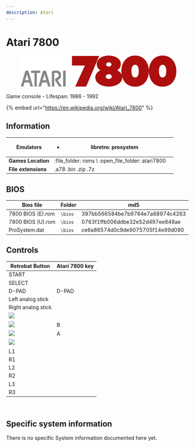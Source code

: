 ```yaml
---
description: Atari
---
```


# Atari 7800

<figure><img src="https://raw.githubusercontent.com/fabricecaruso/es-theme-carbon/52ff37c9e265587d006945a2ba695b5a962b3a3d/art/logos/atari7800.svg" alt=""><figcaption></figcaption></figure>

Game console - Lifespan: 1986 - 1992

{% embed url="https://en.wikipedia.org/wiki/Atari_7800" %}

## Information

| **Emulators**       | <ul><li>libretro: prosystem</li></ul>                |   |
| ------------------- | ---------------------------------------------------- | - |
| **Games Location**  | :file\_folder: roms \ :open\_file\_folder: atari7800 |   |
| **File extensions** | .a78 .bin .zip .7z                                   |   |

## BIOS

| Bios file         | Folder  | md5                              |
| ----------------- | ------- | -------------------------------- |
| 7800 BIOS (E).rom | `\bios` | 397bb566584be7b9764e7a68974c4263 |
| 7800 BIOS (U).rom | `\bios` | 0763f1ffb006ddbe32e52d497ee848ae |
| ProSystem.dat     | `\bios` | ce6a86574d0c9de9075705f14e99d090 |

## Controls

| Retrobat Button                                          | Atari 7800 key |
| -------------------------------------------------------- | -------------- |
| START                                                    |                |
| SELECT                                                   |                |
| D-PAD                                                    | D-PAD          |
| Left analog stick                                        |                |
| Right analog stick                                       |                |
| ![](<../../../../.gitbook/assets/image (2) (1) (1).png>) |                |
| ![](<../../../../.gitbook/assets/image (1) (2) (1).png>) | B              |
| ![](<../../../../.gitbook/assets/image (4) (1).png>)     | A              |
| ![](<../../../../.gitbook/assets/image (3) (1) (2).png>) |                |
| L1                                                       |                |
| R1                                                       |                |
| L2                                                       |                |
| R2                                                       |                |
| L3                                                       |                |
| R3                                                       |                |

<figure><img src="https://i.imgur.com/sgsaeRN.png" alt=""><figcaption></figcaption></figure>

## Specific system information

There is no specific System information documented here yet.
